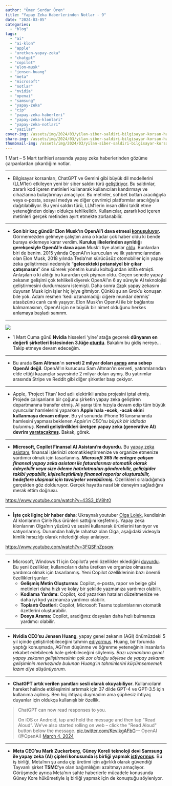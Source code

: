 ```yaml
---
author: "Ömer Serdar Ören"
title: "Yapay Zeka Haberlerinden Notlar - 9"
date: "2024-03-05"
categories: 
  - "blog"
tags: 
  - "ai"
  - "ai-klon"
  - "apple"
  - "uretken-yapay-zeka"
  - "chatgpt"
  - "copilot"
  - "elon-musk"
  - "jensen-huang"
  - "meta"
  - "microsoft"
  - "notlar"
  - "nvidia"
  - "openai"
  - "samsung"
  - "yapay-zeka"
  - "cip"
  - "yapay-zeka-haberleri"
  - "yapay-zeka-klonlari"
  - "yapay-zeka-notlari"
  - "yazilar"
cover-img: /assets/img/2024/03/yilan-siber-saldiri-bilgisayar-korsan-hacker-bing-image-creator-mart-2024-1.jpeg
share-img: /assets/img/2024/03/yilan-siber-saldiri-bilgisayar-korsan-hacker-bing-image-creator-mart-2024-1.jpeg
thumbnail-img: /assets/img/2024/03/yilan-siber-saldiri-bilgisayar-korsan-hacker-bing-image-creator-mart-2024-1.jpeg
---
```


1 Mart – 5 Mart tarihleri arasında yapay zeka haberlerinden gözüme çarpanlardan çıkardığım notlar.

* * *

- Bilgisayar korsanları, ChatGPT ve Gemini gibi büyük dil modellerini (LLM’ler) etkileyen yeni bir siber saldırı türü [geliştiriyor](https://www.pcmag.com/news/malware-worm-poison-chatgpt-gemini-powered-assistants). Bu saldırılar, zararlı kod içeren metinleri kullanarak kullanıcıları kandırmayı ve cihazlarına bulaştırmayı amaçlıyor. Bu metinler, sohbet botları aracılığıyla veya e-posta, sosyal medya ve diğer çevrimiçi platformlar aracılığıyla dağıtılabiliyor. Bu yeni saldırı türü, LLM’lerin insan dilini taklit etme yeteneğinden dolayı oldukça tehlikelidir. Kullanıcılar, zararlı kod içeren metinleri gerçek metinden ayırt etmekte zorlanabilir.

* * *

- **Son bir kaç gündür Elon Musk’ın OpenAI’i dava etmesi [konuşuluyor](https://www.wired.com/story/wild-claim-at-the-heart-of-elon-musks-openai-lawsuit/).** Görmemezden gelmeye çalıştım ama o kadar çok haber oldu ki bende buraya eklemeye karar verdim. **Kuruluş ilkelerinden ayrıldığı gerekçesiyle OpenAI’e dava açan** Musk’ı tiye alanlar [oldu](https://www.theverge.com/2024/3/1/24087937/elon-musk-suing-openai-nightmare-1l-contracts-exam). Bunlardan biri de benim. 2015 yılında OpenAI’ın kurucuları ve ilk yatırımcılarından olan Elon Musk, 2018 yılında Tesla’nın sürücüsüz otomobiller için yapay zeka geliştirmesi nedeniyle “**gelecekteki potansiyel bir çıkar çatışmasını**” öne sürerek yönetim kurulu koltuğundan istifa etmişti. Anlaşılan o ki aldığı bu karardan çok pişman oldu. Geçen senede yapay zekanın gelişimi çok tehlikeli diyerek OpenAI’ın 6 ay süreyle AI teknolojisi geliştirmesini durdurmasını istemişti. Daha sonra [Gro](https://grok.x.ai/)k yapay zekasını duyuran Musk için işler hiç iyiye gitmiyor. Çünkü şu an Grok’u konuşan bile yok. Adam resmen ‘kedi uzanamadığı ciğere mundar dermiş’ atasözünü canlı canlı yaşıyor. Elon Musk’ın OpenAI ile bir bağlantısı kalmamasının, OpenAI için ne büyük bir nimet olduğunu herkes anlamaya başladı sanırım.

* * *

![](/assets/img/2024/03/dunyanin-en-degerli-sirketleri-listesi-ekran-resmi-2024-03-03-1024x769-1.png)

- 1 Mart Cuma günü **Nvidia** hisseleri ‘yine’ atağa geçerek **dünyanın en değerli şirketleri listesinden 3.lüğe [oturdu](https://companiesmarketcap.com/)**. Bakalım bu gidiş nereye… Takip etmeye devam edeceğim.

* * *

- Bu arada **Sam Altman**‘ın **serveti 2 milyar doları [aşmış](https://www.hindustantimes.com/business/sam-altmans-net-worth-crosses-2-billion-but-openai-is-not-the-reason-101709423891217.html) ama sebep OpenAI değil**. OpenAI’ın kurucusu Sam Altman’ın serveti, yatırımlarından elde ettiği kazançlar sayesinde 2 milyar doları aşmış. Bu yatırımlar arasında Stripe ve Reddit gibi diğer şirketler başı çekiyor.

* * *

- Apple, ‘Project Titan’ kod adlı elektrikli araba projesini iptal etmiş. Projede çalışanların bir çoğunu şirketin yapay zeka geliştiren departmanına transfer etmiş. AI yarışı tüm hızıyla devam edip tüm büyük oyuncular hamlelerini yaparken **Apple hala -ecek, -acak ekini kullanmaya devam ediyor**. Bu yıl sonunda iPhone 16 lansmanında hamlesini yapması beklenen _Apple’ın CEO’su büyük bir iddiada bulunmuş._ **Kendi geliştirdikleri üretgen yapay zeka (generative AI) devrim [yaratacakmış](https://supercarblondie.com/apple-claims-new-generative-ai-will-be-revolutionary/)**. Bakak, görek.

* * *

- **Microsoft, Copilot Finansal AI Asistanı’nı duyurdu.** Bu [yapay zeka asistanı](https://copilotforfinance.microsoft.com/copilot-for-finance-landing.html), finansal işlerinizi otomatikleştirmenize ve organize etmenize yardımcı olmak için tasarlanmış. _**Microsoft 365 ile entegre çalışan finansal yapay zeka asistanı ile faturalarınızı otomatik olarak ödeyebilir veya size ödeme hatırlatmaları gönderebilir, gelir/gider takibi yapabilir, kişiselleştirilmiş finansal raporlar oluşturabilir, hedeflere ulaşmak için tavsiyeler verebilirmiş.**_ Özellikleri sıraladığımda gerçekten göz dolduruyor. Gerçek hayatta nasıl bir deneyim sağladığını merak ettim doğrusu.

<https://www.youtube.com/watch?v=43S3_bV8ht0>

* * *

- **İşte çok ilginç bir haber daha**: Ukraynalı youtuber [Olga Loiek](https://www.youtube.com/watch?v=3FQSFnZpsqw), kendisinin AI klonlarının Çin’e Rus ürünleri sattığını keşfetmiş. Yapay zeka klonlarının Olga’nın yüzünü ve sesini kullanarak ürünlerini tanıtıyor ve satıyorlarmış. Durumdan haliyle rahatsız olan Olga, aşağıdaki videoyla kimlik hırsızlığı olarak nitelediği olayı anlatıyor.

<https://www.youtube.com/watch?v=3FQSFnZpsqw>

* * *

- Microsoft, Windows 11 için Copilot’a yeni özellikler eklediğini [duyurdu](https://blogs.windows.com/windowsexperience/2024/02/29/microsoft-copilot-improvements-for-windows-11/). Bu yeni özellikler, kullanıcıların daha üretken ve organize olmasına yardımcı olmak için tasarlanmış. Yeni Copilot özelliklerinin bazı önemli özellikleri şunlar:
    - **Gelişmiş Metin Oluşturma:** Copilot, e-posta, rapor ve belge gibi metinleri daha hızlı ve kolay bir şekilde yazmanıza yardımcı olabilir.
    - **Kodlama Yardımı:** Copilot, kod yazarken hataları düzeltmenize ve daha iyi kod yazmanıza yardımcı olabilir.    
    - **Toplantı Özetleri:** Copilot, Microsoft Teams toplantılarının otomatik özetlerini oluşturabilir.    
    - **Dosya Arama:** Copilot, aradığınız dosyaları daha hızlı bulmanıza yardımcı olabilir.

* * *

- **Nvidia CEO’su Jensen Huang**, yapay genel zekanın (AGI) önümüzdeki 5 yıl içinde geliştirilebileceğini tahmin [ediyormuş](https://www.foxbusiness.com/technology/nvidia-ceo-jensen-huang-says-ai-could-pass-most-human-tests-5-years). Huang, bir forumda yaptığı konuşmada, AGI’nın düşünme ve öğrenme yeteneğinin insanlarla rekabet edebilecek hale gelebileceğini söylemiş. _Bazı uzmanların genel yapay zekanın geliştirmesinin çok zor olduğu söylese de yapay zekanın gelişiminin merkezinde bulunan Huang’ın tahminlerini küçümsememek lazım diye düşünüyorum._

* * *

- **ChatGPT artık verilen yanıtları sesli olarak okuyabiliyor**. Kullanıcıların hareket halinde etkileşimini artırmak için 37 dilde GPT-4 ve GPT-3.5 için kullanıma açılmış. Ben hiç ihtiyaç duymadım ama şüphesiz ihtiyaç duyanlar için oldukça kullanışlı bir özellik.

> ChatGPT can now read responses to you.  
>   
> On iOS or Android, tap and hold the message and then tap “Read Aloud”. We’ve also started rolling on web – click the "Read Aloud" button below the message. [pic.twitter.com/KevIkgAFbG](https://t.co/KevIkgAFbG)— OpenAI (@OpenAI) [March 4, 2024](https://twitter.com/OpenAI/status/1764712432939995549)

* * *

- **Meta CEO’su Mark Zuckerberg**, **Güney Koreli teknoloji devi Samsung ile yapay zeka (AI) çipleri konusunda iş birliği yapmak [istiyormuş](https://www.koreatimes.co.kr/www/tech/2024/03/133_369772.html)**. Bu iş birliği, Meta’nın şu anda çip üretimi için ağırlıklı olarak güvendiği Tayvanlı şirket **TSMC**‘ye olan bağımlılığını azaltmayı amaçlıyor. Görüşmede ayrıca Meta’nın sahte haberlerle mücadele konusunda Güney Kore hükümetiyle iş birliği yapmak için de konuştuğu söyleniyor.
